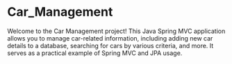 # Car_Management
Welcome to the Car Management project! This Java Spring MVC application allows you to manage car-related information, including adding new car details to a database, searching for cars by various criteria, and more. It serves as a practical example of Spring MVC and JPA usage.
